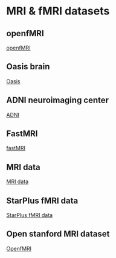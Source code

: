 # MRI & fMRI datasets

## openfMRI 
<!-- 1 -->
[openfMRI](https://openfmri.org/)

## Oasis brain
[Oasis](https://www.oasis-brains.org/)

## ADNI neuroimaging center
[ADNI](http://adni.loni.usc.edu/data-samples/data-types/)

## FastMRI
<!-- 7 -->
[fastMRI](https://fastmri.org/dataset/)

## MRI data
<!-- 8 -->
[MRI data](http://mridata.org/)

## StarPlus fMRI data
<!-- 12 -->
[StarPlus fMRI data](http://www.cs.cmu.edu/afs/cs.cmu.edu/project/theo-81/www/)

## Open stanford MRI dataset
<!-- 10 -->
[OpenfMRI](https://exhibits.stanford.edu/data/browse/openfmri-datasets)